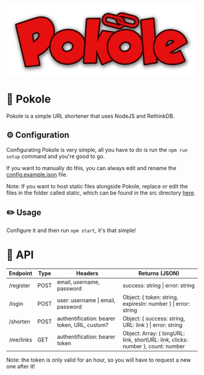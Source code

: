 ![Pokole](/assets/logo.png)

# 🔗 Pokole
Pokole is a simple URL shortener that uses NodeJS and RethinkDB.

## ⚙️ Configuration
Configurating Pokole is very simple, all you have to do is run the `npm run setup` command and you're good to go.

If you want to manually do this, you can always edit and rename the [config.example.json](/src/data/config.example.json) file.

Note: If you want to host static files alongside Pokole, replace or edit the files in the folder called static, which can be found in the src directory [here](/src/static).
<!-- to be used if pokole will be an NPM package -->
<!-- Note: If you want to host static files alongside Pokole, create a folder called static in the main folder (where your JS file is) and put your files there. The default files can be found [here](/src/static). -->
## ✏️ Usage
Configure it and then run `npm start`, it's that simple!

# 📃 API

| Endpoint | Type | Headers                                              | Returns (JSON)                                                                           |
| -------- | ---- | ---------------------------------------------------- | ---------------------------------------------------------------------------------------- |
| /register| POST | email, username, password                            | success: string \| error: string                                                         |
| /login   | POST | user: username \| email, password                    | Object: { token: string, expiresIn: number } \| error: string                            |
| /shorten | POST | authentification: bearer token, URL, custom?         | Object: { success: string, URL: link } \| error: string                                  | 
| /me/links| GET  | authentification: bearer token                       | Object: Array: { longURL: link, shortURL: link, clicks: number }, count: number          |

Note: the token is only valid for an hour, so you will have to request a new one after it!
